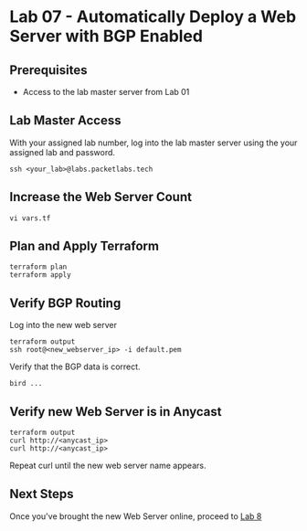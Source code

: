 # Lab 07 - Automatically Deploy a Web Server with BGP Enabled

## Prerequisites

* Access to the lab master server from Lab 01

## Lab Master Access

With your assigned lab number, log into the lab master server using the your assigned lab and password.

```
ssh <your_lab>@labs.packetlabs.tech
```

## Increase the Web Server Count

```
vi vars.tf 
```

## Plan and Apply Terraform

```
terraform plan
terraform apply
```

## Verify BGP Routing

Log into the new web server
```
terraform output
ssh root@<new_webserver_ip> -i default.pem
```

Verify that the BGP data is correct.
```
bird ...
```


## Verify new Web Server is in Anycast

```
terraform output
curl http://<anycast_ip>
curl http://<anycast_ip>
```
Repeat curl until the new web server name appears.

## Next Steps

Once you've brought the new Web Server online, proceed to [Lab 8](Lab08.md)
